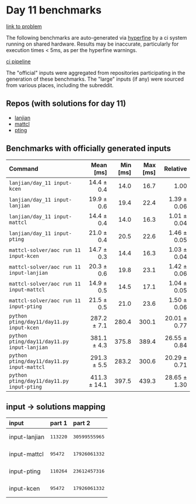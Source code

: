# Day 11 benchmarks

[link to problem](http://adventofcode.com/2022/day/11)

The following benchmarks are auto-generated via [hyperfine](https://github.com/sharkdp/hyperfine) by a ci system running on shared hardware. Results may be inaccurate, particularly for execution times < 5ms, as per the hyperfine warnings.

[ci pipeline](http://ci.papercode.net:8080/teams/aoc2022/pipelines/aoc-compare-2022)

The "official" inputs were aggregated from repositories participating in the generation of these benchmarks. The "large" inputs (if any) were sourced from various places, including the subreddit.

## Repos (with solutions for day 11)


- [lanjian](https://github.com/LanJian/aoc-2022)
- [mattcl](https://github.com/mattcl/aoc2022)
- [pting](https://github.com/pting/aoc2022)

## Benchmarks with officially generated inputs
| Command | Mean [ms] | Min [ms] | Max [ms] | Relative |
|:---|---:|---:|---:|---:|
| `lanjian/day_11 input-kcen` | 14.4 ± 0.4 | 14.0 | 16.7 | 1.00 |
| `lanjian/day_11 input-lanjian` | 19.9 ± 0.6 | 19.4 | 22.4 | 1.39 ± 0.06 |
| `lanjian/day_11 input-mattcl` | 14.4 ± 0.4 | 14.0 | 16.3 | 1.01 ± 0.04 |
| `lanjian/day_11 input-pting` | 21.0 ± 0.4 | 20.5 | 22.6 | 1.46 ± 0.05 |
| `mattcl-solver/aoc run 11 input-kcen` | 14.7 ± 0.3 | 14.4 | 16.3 | 1.03 ± 0.04 |
| `mattcl-solver/aoc run 11 input-lanjian` | 20.3 ± 0.6 | 19.8 | 23.1 | 1.42 ± 0.06 |
| `mattcl-solver/aoc run 11 input-mattcl` | 14.9 ± 0.5 | 14.5 | 17.1 | 1.04 ± 0.05 |
| `mattcl-solver/aoc run 11 input-pting` | 21.5 ± 0.5 | 21.0 | 23.6 | 1.50 ± 0.06 |
| `python pting/day11/day11.py input-kcen` | 287.2 ± 7.1 | 280.4 | 300.1 | 20.01 ± 0.77 |
| `python pting/day11/day11.py input-lanjian` | 381.1 ± 4.3 | 375.8 | 389.4 | 26.55 ± 0.84 |
| `python pting/day11/day11.py input-mattcl` | 291.3 ± 5.5 | 283.2 | 300.6 | 20.29 ± 0.71 |
| `python pting/day11/day11.py input-pting` | 411.3 ± 14.1 | 397.5 | 439.3 | 28.65 ± 1.30 |

## input -> solutions mapping
|input|part 1|part 2|
|:---|:---|:---|
|input-lanjian|<pre>113220</pre>|<pre>30599555965</pre>|
|input-mattcl|<pre>95472</pre>|<pre>17926061332</pre>|
|input-pting|<pre>110264</pre>|<pre>23612457316</pre>|
|input-kcen|<pre>95472</pre>|<pre>17926061332</pre>|
